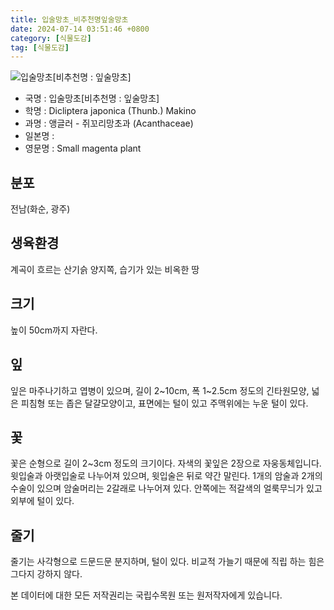 ```yaml
---
title: 입술망초_비추천명잎술망초
date: 2024-07-14 03:51:46 +0800
category: [식물도감]
tag: [식물도감]
---
```




![입술망초[비추천명 : 잎술망초]](/fileUpload/plants/basic/Acanthaceae/Peristrophe/14866/14866_1_th2.jpg)
- 국명 : 입술망초[비추천명 : 잎술망초]
- 학명 : Dicliptera japonica (Thunb.) Makino
- 과명 : 앵글러 - 쥐꼬리망초과 (Acanthaceae)
- 일본명 : 
- 영문명 : Small magenta plant


## 분포
전남(화순, 광주)
## 생육환경
계곡이 흐르는 산기슭 양지쪽, 습기가 있는 비옥한 땅
## 크기
높이 50cm까지 자란다.
## 잎
잎은 마주나기하고 엽병이 있으며, 길이 2~10cm, 폭 1~2.5cm 정도의 긴타원모양, 넓은 피침형 또는 좁은 달걀모양이고, 표면에는 털이 있고 주맥위에는 누운 털이 있다.
## 꽃
꽃은 순형으로 길이 2~3cm 정도의 크기이다. 자색의 꽃잎은 2장으로 자웅동체입니다. 윗입술과 아랫입술로 나누어져 있으며, 윗입술은 뒤로 약간 말린다. 1개의 암술과 2개의 수술이 있으며 암술머리는 2갈래로 나누어져 있다. 안쪽에는 적갈색의 얼룩무늬가 있고 외부에 털이 있다.
## 줄기
줄기는 사각형으로 드문드문 분지하며, 털이 있다. 비교적 가늘기 때문에 직립 하는 힘은 그다지 강하지 않다.






본 데이터에 대한 모든 저작권리는 국립수목원 또는 원저작자에게 있습니다.
